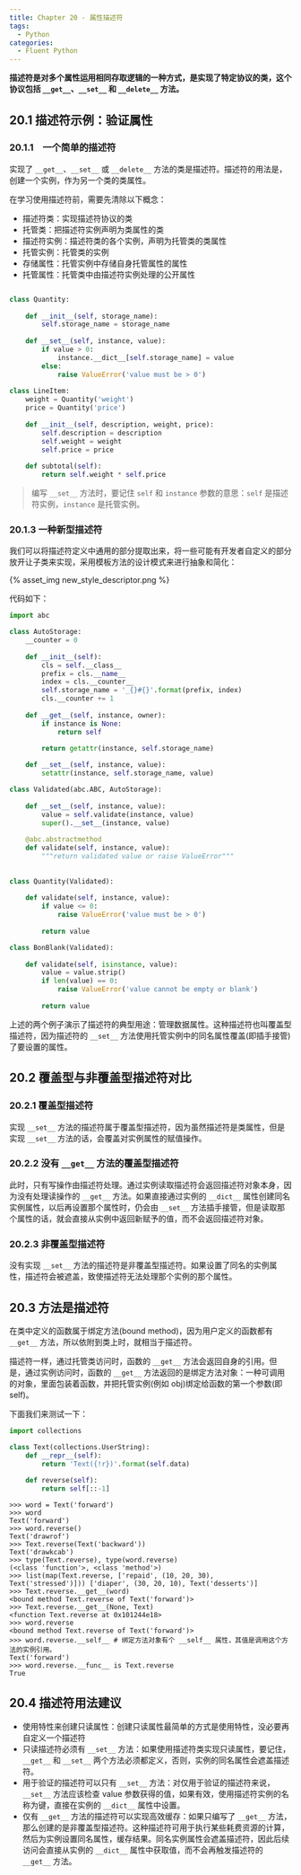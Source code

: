 ```yaml
---
title: Chapter 20 - 属性描述符
tags:
  - Python
categories:
  - Fluent Python
---
```


**描述符是对多个属性运用相同存取逻辑的一种方式，是实现了特定协议的类，这个协议包括 `__get__`、`__set__` 和 `__delete__` 方法。**

## 20.1 描述符示例：验证属性

### 20.1.1　一个简单的描述符

实现了 `__get__`、`__set__` 或 `__delete__` 方法的类是描述符。描述符的用法是，创建一个实例，作为另一个类的类属性。

在学习使用描述符前，需要先清除以下概念：

- 描述符类：实现描述符协议的类
- 托管类：把描述符实例声明为类属性的类
- 描述符实例：描述符类的各个实例，声明为托管类的类属性
- 托管实例：托管类的实例
- 存储属性：托管实例中存储自身托管属性的属性
- 托管属性：托管类中由描述符实例处理的公开属性

```python

class Quantity:
    
    def __init__(self, storage_name):
        self.storage_name = storage_name
        
    def __set__(self, instance, value):
        if value > 0:
            instance.__dict__[self.storage_name] = value
        else:
            raise ValueError('value must be > 0')
    
class LineItem:
    weight = Quantity('weight')
    price = Quantity('price')
    
    def __init__(self, description, weight, price):
        self.description = description
        self.weight = weight
        self.price = price
    
    def subtotal(self):
        return self.weight * self.price

```

> 编写 `__set__` 方法时，要记住 `self` 和 `instance` 参数的意思：`self` 是描述符实例，`instance` 是托管实例。

### 20.1.3 一种新型描述符

我们可以将描述符定义中通用的部分提取出来，将一些可能有开发者自定义的部分放开让子类来实现，采用模板方法的设计模式来进行抽象和简化：

{% asset_img new_style_descriptor.png %}

代码如下：

```python
import abc

class AutoStorage:
    __counter = 0
    
    def __init__(self):
        cls = self.__class__
        prefix = cls.__name__
        index = cls.__counter__
        self.storage_name = '_{}#{}'.format(prefix, index)
        cls.__counter += 1
    
    def __get__(self, instance, owner):
        if instance is None:
            return self
        
        return getattr(instance, self.storage_name)

    def __set__(self, instance, value):
        setattr(instance, self.storage_name, value)

class Validated(abc.ABC, AutoStorage):
    
    def __set__(self, instance, value):
        value = self.validate(instance, value)
        super().__set__(instance, value)
    
    @abc.abstractmethod
    def validate(self, instance, value):
        """return validated value or raise ValueError"""
        
    
class Quantity(Validated):
    
    def validate(self, instance, value):
        if value <= 0:
            raise ValueError('value must be > 0')
            
        return value

class BonBlank(Validated):
    
    def validate(self, isinstance, value):
        value = value.strip()
        if len(value) == 0:
            raise ValueError('value cannot be empty or blank')
            
        return value
```

上述的两个例子演示了描述符的典型用途：管理数据属性。这种描述符也叫覆盖型描述符，因为描述符的 `__set__` 方法使用托管实例中的同名属性覆盖(即插手接管)了要设置的属性。

## 20.2 覆盖型与非覆盖型描述符对比

### 20.2.1 覆盖型描述符

实现 `__set__` 方法的描述符属于覆盖型描述符，因为虽然描述符是类属性，但是实现 `__set__` 方法的话，会覆盖对实例属性的赋值操作。

### 20.2.2 没有 `__get__` 方法的覆盖型描述符

此时，只有写操作由描述符处理。通过实例读取描述符会返回描述符对象本身，因为没有处理读操作的 `__get__` 方法。如果直接通过实例的 `__dict__` 属性创建同名实例属性，以后再设置那个属性时，仍会由 `__set__` 方法插手接管，但是读取那个属性的话，就会直接从实例中返回新赋予的值，而不会返回描述符对象。

### 20.2.3 非覆盖型描述符

没有实现 `__set__` 方法的描述符是非覆盖型描述符。如果设置了同名的实例属性，描述符会被遮盖，致使描述符无法处理那个实例的那个属性。

## 20.3 方法是描述符

在类中定义的函数属于绑定方法(bound method)，因为用户定义的函数都有 `__get__` 方法，所以依附到类上时，就相当于描述符。

描述符一样，通过托管类访问时，函数的 `__get__` 方法会返回自身的引用。但是，通过实例访问时，函数的 `__get__` 方法返回的是绑定方法对象：一种可调用的对象，里面包装着函数，并把托管实例(例如 obj)绑定给函数的第一个参数(即 self)。

下面我们来测试一下：

```python
import collections

class Text(collections.UserString):
    def __repr__(self):
        return 'Text({!r})'.format(self.data)
    
    def reverse(self): 
        return self[::-1]
```

```
>>> word = Text('forward') 
>>> word
Text('forward')
>>> word.reverse()
Text('drawrof')
>>> Text.reverse(Text('backward'))
Text('drawkcab')
>>> type(Text.reverse), type(word.reverse)
(<class 'function'>, <class 'method'>)
>>> list(map(Text.reverse, ['repaid', (10, 20, 30), Text('stressed')])) ['diaper', (30, 20, 10), Text('desserts')]
>>> Text.reverse.__get__(word)
<bound method Text.reverse of Text('forward')>
>>> Text.reverse.__get__(None, Text)
<function Text.reverse at 0x101244e18>
>>> word.reverse
<bound method Text.reverse of Text('forward')>
>>> word.reverse.__self__ # 绑定方法对象有个 __self__ 属性，其值是调用这个方法的实例引用。
Text('forward')
>>> word.reverse.__func__ is Text.reverse
True
```

## 20.4 描述符用法建议

- 使用特性来创建只读属性：创建只读属性最简单的方式是使用特性，没必要再自定义一个描述符
- 只读描述符必须有 `__set__` 方法：如果使用描述符类实现只读属性，要记住，`__get__` 和 `__set__` 两个方法必须都定义，否则，实例的同名属性会遮盖描述符。
- 用于验证的描述符可以只有 `__set__` 方法：对仅用于验证的描述符来说，`__set__` 方法应该检查 value 参数获得的值，如果有效，使用描述符实例的名称为键，直接在实例的 `__dict__` 属性中设置。
- 仅有 `__get__` 方法的描述符可以实现高效缓存：如果只编写了 `__get__` 方法，那么创建的是非覆盖型描述符。这种描述符可用于执行某些耗费资源的计算，然后为实例设置同名属性，缓存结果。同名实例属性会遮盖描述符，因此后续访问会直接从实例的 `__dict__` 属性中获取值，而不会再触发描述符的 `__get__` 方法。

